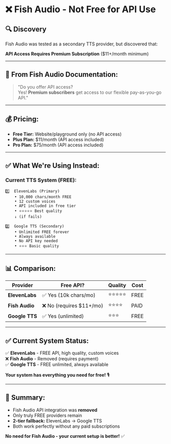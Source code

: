 # ❌ Fish Audio - Not Free for API Use

## 🔍 **Discovery**

Fish Audio was tested as a secondary TTS provider, but discovered that:

**API Access Requires Premium Subscription** ($11+/month minimum)

---

## 📝 **From Fish Audio Documentation:**

> "Do you offer API access?  
> Yes! **Premium subscribers** get access to our flexible pay-as-you-go API."

---

## 💰 **Pricing:**

- **Free Tier:** Website/playground only (no API access)
- **Plus Plan:** $11/month (API access included)
- **Pro Plan:** $75/month (API access included)

---

## ✅ **What We're Using Instead:**

### **Current TTS System (FREE):**

```
1️⃣  ElevenLabs (Primary)
    • 10,000 chars/month FREE
    • 12 custom voices
    • API included in free tier
    • ⭐⭐⭐⭐⭐ Best quality
    ↓ (if fails)
    
2️⃣  Google TTS (Secondary)
    • Unlimited FREE forever
    • Always available
    • No API key needed
    • ⭐⭐⭐ Basic quality
```

---

## 📊 **Comparison:**

| Provider | Free API? | Quality | Cost |
|----------|-----------|---------|------|
| **ElevenLabs** | ✅ Yes (10k chars/mo) | ⭐⭐⭐⭐⭐ | FREE |
| **Fish Audio** | ❌ No (requires $11+/mo) | ⭐⭐⭐⭐ | PAID |
| **Google TTS** | ✅ Yes (unlimited) | ⭐⭐⭐ | FREE |

---

## ✅ **Current System Status:**

✅ **ElevenLabs** - FREE API, high quality, custom voices  
❌ **Fish Audio** - Removed (requires payment)  
✅ **Google TTS** - FREE unlimited, always available  

**Your system has everything you need for free!** 🎙️

---

## 🎯 **Summary:**

- Fish Audio API integration was **removed**
- Only truly FREE providers remain
- **2-tier fallback:** ElevenLabs → Google TTS
- Both work perfectly without any paid subscriptions

**No need for Fish Audio - your current setup is better!** ✅
